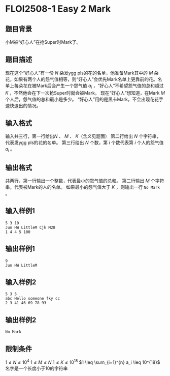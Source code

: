 # FLOI2508-1 Easy 2 Mark
## 题目背景
小M被“好心人”在抢Super时Mark了。
## 题目描述
现在这个“好心人”有一份 $N$ 朵发ygg pls的花的名单，他准备Mark其中的 $M$ 朵花，如果有两个人的怨气值相等，则“好心人”会优先Mark名单上更靠前的花。名单上每朵花在被Mark后会产生一个怨气值 $a_i$ ，“好心人”不希望怨气值的总和超过 $K$ ，不然他会在下一次抢Super时就会被Mark。
现在“好心人”想知道，在Mark $M$ 个人后，怨气值的总和最小是多少。
“好心人”用的是黑卡Mark，不会出现花花手速快退出的情况。
## 输入格式
输入共三行，第一行给出$N$ 、 $M$ 、 $K$（含义见题面）
第二行给出 $N$ 个字符串，代表发ygg pls的花的名单。
第三行给出 $N$ 个数，第 $i$ 个数代表第 $i$ 个人的怨气值 $a_i$ 。
## 输出格式
共两行，第一行输出一个整数，代表最小的怨气值的总和。
第二行输出 $M$ 个字符串，代表被Mark的人的名单。
如果最小的怨气值大于 $K$ ，则输出一行 `No Mark` 。
## 输入样例1
```
5 3 10
Jun HW LittleM Cjk M28
1 4 4 5 100 
```
## 输出样例1
```
9
Jun HW LittleM
```
## 输入样例2
```
5 3 5
abc Hello someone fky cc
2 3 41 46 69 78 93
```
## 输出样例2
```
No Mark
```
## 限制条件
$1 \leq N \leq 10^4$
$1 \leq M \leq N$
$1 \leq K \leq 10^{18}$
$1 \leq \sum_{i=1}^{n} a_i \leq 10^{18}$
名字是一个长度小于10的字符串
